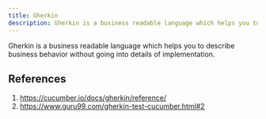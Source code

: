 ```yaml
---
title: Gherkin
description: Gherkin is a business readable language which helps you to describe business behavior without going into details of implementation.
---
```


Gherkin is a business readable language which helps you to describe business behavior without going into details of implementation.

## References

1. https://cucumber.io/docs/gherkin/reference/
1. https://www.guru99.com/gherkin-test-cucumber.html#2